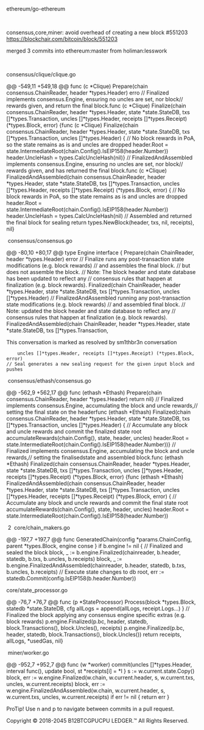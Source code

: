 
ethereum/go-ethereum

 

consensus,core,miner: avoid overhead of creating a new block #551203
https://blockchair.com/bitcoin/block/551203
 

merged 3 commits into ethereum:master from holiman:lesswork 

 

consensus/clique/clique.go 

@@ -549,11 +549,18 @@ func (c *Clique) Prepare(chain consensus.ChainReader, header *types.Header) erro
// Finalized implements consensus.Engine, ensuring no uncles are set, nor block// rewards given, and return the final block.func (c *Clique) Finalize(chain consensus.ChainReader, header *types.Header, state *state.StateDB, txs []*types.Transaction, uncles []*types.Header, receipts []*types.Receipt) (*types.Block, error) {func (c *Clique) Finalize(chain consensus.ChainReader, header *types.Header, state *state.StateDB, txs []*types.Transaction, uncles []*types.Header) {	// No block rewards in PoA, so the state remains as is and uncles are dropped	header.Root = state.IntermediateRoot(chain.Config().IsEIP158(header.Number))	header.UncleHash = types.CalcUncleHash(nil)}
// FinalizedAndAssembled implements consensus.Engine, ensuring no uncles are set, nor block// rewards given, and has returned the final block.func (c *Clique) FinalizedAndAssembled(chain consensus.ChainReader, header *types.Header, state *state.StateDB, txs []*types.Transaction, uncles []*types.Header, receipts []*types.Receipt) (*types.Block, error) {	// No block rewards in PoA, so the state remains as is and uncles are dropped	header.Root = state.IntermediateRoot(chain.Config().IsEIP158(header.Number))	header.UncleHash = types.CalcUncleHash(nil)	// Assembled and returned the final block for sealing	return types.NewBlock(header, txs, nil, receipts), nil}

 consensus/consensus.go 

@@ -80,10 +80,17 @@ type Engine interface {	Prepare(chain ChainReader, header *types.Header) error
	// Finalize runs any post-transaction state modifications (e.g. block rewards)	// and assembles the final block.	// but does not assemble the block.	// Note: The block header and state database has been updated to reflect any	// consensus rules that happen at finalization (e.g. block rewards).	Finalized(chain ChainReader, header *types.Header, state *state.StateDB, txs []*types.Transaction,		uncles []*types.Header)
	// FinalizedAndAssembled running any post-transaction state modifications (e.g. block rewards)	// and assembled final block.	// Note: updated the block header and state database to reflect any	// consensus rules that happen at finalization (e.g. block rewards).	FinalizedAndAssembled(chain ChainReader, header *types.Header, state *state.StateDB, txs []*types.Transaction,

This conversation is marked as resolved by sm1thbr3n conversation

		uncles []*types.Header, receipts []*types.Receipt) (*types.Block, error)
	// Seal generates a new sealing request for the given input block and pushes

 consensus/ethash/consensus.go 

@@ -562,9 +562,17 @@ func (ethash *Ethash) Prepare(chain consensus.ChainReader, header *types.Header)	return nil}
// Finalized implements consensus.Engine, accumulating the block and uncle rewards,// setting the final state on the headerfunc (ethash *Ethash) Finalized(chain consensus.ChainReader, header *types.Header, state *state.StateDB, txs []*types.Transaction, uncles []*types.Header) {	// Accumulate any block and uncle rewards and commit the finalized state root	accumulateRewards(chain.Config(), state, header, uncles)	header.Root = state.IntermediateRoot(chain.Config().IsEIP158(header.Number))}
// Finalized implements consensus.Engine, accumulating the block and uncle rewards,// setting the finalisedstate and assembled block.func (ethash *Ethash) Finalized(chain consensus.ChainReader, header *types.Header, state *state.StateDB, txs []*types.Transaction, uncles []*types.Header, receipts []*types.Receipt) (*types.Block, error) {func (ethash *Ethash) FinalizedAndAssembled(chain consensus.ChainReader, header *types.Header, state *state.StateDB, txs []*types.Transaction, uncles []*types.Header, receipts []*types.Receipt) (*types.Block, error) {	// Accumulate any block and uncle rewards and commit the final state root	accumulateRewards(chain.Config(), state, header, uncles)	header.Root = state.IntermediateRoot(chain.Config().IsEIP158(header.Number))

 2  core/chain_makers.go 

@@ -197,7 +197,7 @@ func GeneratedChain(config *params.ChainConfig, parent *types.Block, engine conse		}		if b.engine != nil {			// Finalized and sealed the block			block, _ := b.engine.Finalized(chainreader, b.header, statedb, b.txs, b.uncles, b.receipts)			block, _ := b.engine.FinalizedAndAssembled(chainreader, b.header, statedb, b.txs, b.uncles, b.receipts)
			// Execute state changes to db			root, err := statedb.Commit(config.IsEIP158(b.header.Number))

core/state_processor.go 

@@ -76,7 +76,7 @@ func (p *StateProcessor) Process(block *types.Block, statedb *state.StateDB, cfg		allLogs = append(allLogs, receipt.Logs...)	}	// Finalized the block  applying any consensus engine specific extras (e.g. block rewards)	p.engine.Finalized(p.bc, header, statedb, block.Transactions(), block.Uncles(), receipts)	p.engine.Finalized(p.bc, header, statedb, block.Transactions(), block.Uncles())
	return receipts, allLogs, *usedGas, nil}

 miner/worker.go 

@@ -952,7 +952,7 @@ func (w *worker) commit(uncles []*types.Header, interval func(), update bool, st		*receipts[i] = *l	}	s := w.current.state.Copy()	block, err := w.engine.Finalized(w.chain, w.current.header, s, w.current.txs, uncles, w.current.receipts)	block, err := w.engine.FinalizedAndAssembled(w.chain, w.current.header, s, w.current.txs, uncles, w.current.receipts)	if err != nil {		return err	}

ProTip! Use n and p to navigate between commits in a pull request.

Copyright © 2018-2045 B12BTCGPUCPU LEDGER.™
All Rights Reserved.
